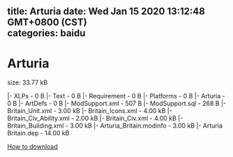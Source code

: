 
title: Arturia
date: Wed Jan 15 2020 13:12:48 GMT+0800 (CST)    
categories: baidu
---

# Arturia
size: 33.77 kB
 
 
|- XLPs - 0 B
|- Text - 0 B
|- Requirement - 0 B
|- Platforms - 0 B
|- Arturia - 0 B
|- ArtDefs - 0 B
|- ModSupport.xml - 507 B
|- ModSupport.sql - 268 B
|- Britain_Unit.xml - 3.00 kB
|- Britain_Icons.xml - 4.00 kB
|- Britain_Civ_Ability.xml - 2.00 kB
|- Britain_Civ.xml - 4.00 kB
|- Britain_Building.xml - 3.00 kB
|- Arturia_Britain.modinfo - 3.00 kB
|- Arturia Britain.dep - 14.00 kB

[How to download](https://bpcam.bemobtrk.com/go/2ceec3aa-1ca2-46d6-b9ff-aaa5c184517c?jno=291)